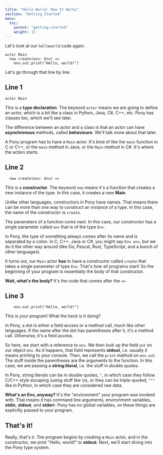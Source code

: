 ```yaml
---
title: "Hello World: How It Works"
section: "Getting Started"
menu:
  toc:
    parent: "getting-started"
    weight: 15
---
```

Let's look at our `helloworld` code again:

```pony
actor Main
  new create(env: Env) =>
    env.out.print("Hello, world!")
```

Let's go through that line by line.

## Line 1

```pony
actor Main
```

This is a __type declaration__. The keyword `actor` means we are going to define an actor, which is a bit like a class in Python, Java, C#, C++, etc. Pony has classes too, which we'll see later.

The difference between an actor and a class is that an actor can have __asynchronous__ methods, called __behaviours__. We'll talk more about that later.

A Pony program has to have a `Main` actor. It's kind of like the `main` function in C or C++, or the `main` method in Java, or the `Main` method in C#. It's where the action starts.

## Line 2

```pony
  new create(env: Env) =>
```

This is a __constructor__. The keyword `new` means it's a function that creates a new instance of the type. In this case, it creates a new __Main__.

Unlike other languages, constructors in Pony have names. That means there can be more than one way to construct an instance of a type. In this case, the name of the constructor is `create`.

The parameters of a function come next. In this case, our constructor has a single parameter called `env` that is of the type `Env`.

In Pony, the type of something always comes after its name and is separated by a colon. In C, C++, Java or C#, you might say `Env env`, but we do it the other way around (like Go, Pascal, Rust, TypeScript, and a bunch of other languages).

It turns out, our `Main` actor __has__ to have a constructor called `create` that takes a single parameter of type `Env`. That's how all programs start! So the beginning of your program is essentially the body of that constructor.

__Wait, what's the body?__ It's the code that comes after the `=>`.

## Line 3

```pony
    env.out.print("Hello, world!")
```

This is your program! What the heck is it doing?

In Pony, a dot is either a field access or a method call, much like other languages. If the name after the dot has parentheses after it, it's a method call. Otherwise, it's a field access.

So here, we start with a reference to `env`. We then look up the field `out` on our object `env`. As it happens, that field represents __stdout__, i.e. usually it means printing to your console. Then, we call the `print` method on `env.out`. The stuff inside the parentheses are the arguments to the function. In this case, we are passing a __string literal__, i.e. the stuff in double quotes.

In Pony, string literals can be in double quotes, `"`, in which case they follow C/C++ style escaping (using stuff like \n), or they can be triple-quoted, `"""` like in Python, in which case they are considered raw data.

__What's an Env, anyway?__ It's the "environment" your program was invoked with. That means it has command line arguments, environment variables, __stdin__, __stdout__, and __stderr__. Pony has no global variables, so these things are explicitly passed to your program.

## That's it!

Really, that's it. The program begins by creating a `Main` actor, and in the constructor, we print "Hello, world!" to __stdout__. Next, we'll start diving into the Pony type system.
